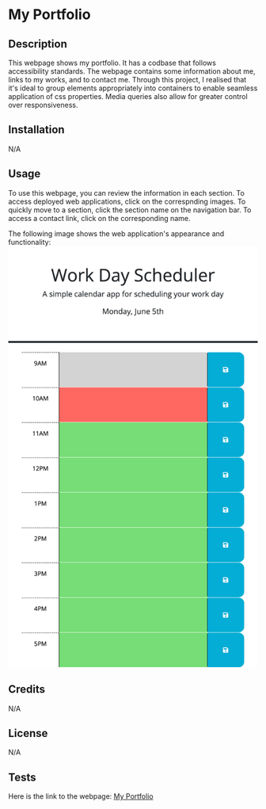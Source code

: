 # My Portfolio


## Description


This webpage shows my portfolio. It has a codbase that follows accessibility  standards. The webpage contains some information about me, links to my works, and to contact me. Through this project, I realised that it's ideal to group elements appropriately into containers to enable seamless application of css properties. Media queries also allow for greater control over responsiveness.


## Installation


N/A


## Usage


To use this webpage, you can review the information in each section. To access deployed web applications, click on the correspnding images. To quickly move to a section, click the section name on the navigation bar. To access a contact link, click on the corresponding name.

The following image shows the web application's appearance and functionality:
![The Portfolio webpage includes a navigation bar, a header image, a profile picture and cards with text and images at the middle of the page, and contact links at the bottom of the page.](./assets/images/screenshot.png)

## Credits


N/A


## License


N/A


## Tests


Here is the link to the webpage:
[My Portfolio](https://wdverse.github.io/My-Portfolio/)
